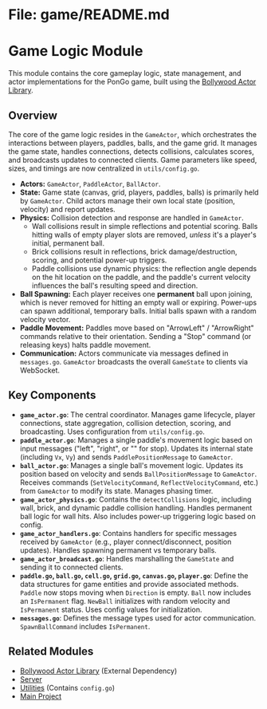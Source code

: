 # File: game/README.md
# Game Logic Module

This module contains the core gameplay logic, state management, and actor implementations for the PonGo game, built using the [Bollywood Actor Library](https://github.com/lguibr/bollywood).

## Overview

The core of the game logic resides in the `GameActor`, which orchestrates the interactions between players, paddles, balls, and the game grid. It manages the game state, handles connections, detects collisions, calculates scores, and broadcasts updates to connected clients. Game parameters like speed, sizes, and timings are now centralized in `utils/config.go`.

-   **Actors:** `GameActor`, `PaddleActor`, `BallActor`.
-   **State:** Game state (canvas, grid, players, paddles, balls) is primarily held by `GameActor`. Child actors manage their own local state (position, velocity) and report updates.
-   **Physics:** Collision detection and response are handled in `GameActor`.
    -   Wall collisions result in simple reflections and potential scoring. Balls hitting walls of empty player slots are removed, *unless* it's a player's initial, permanent ball.
    -   Brick collisions result in reflections, brick damage/destruction, scoring, and potential power-up triggers.
    -   Paddle collisions use dynamic physics: the reflection angle depends on the hit location on the paddle, and the paddle's current velocity influences the ball's resulting speed and direction.
-   **Ball Spawning:** Each player receives one **permanent** ball upon joining, which is never removed for hitting an empty wall or expiring. Power-ups can spawn additional, temporary balls. Initial balls spawn with a random velocity vector.
-   **Paddle Movement:** Paddles move based on "ArrowLeft" / "ArrowRight" commands relative to their orientation. Sending a "Stop" command (or releasing keys) halts paddle movement.
-   **Communication:** Actors communicate via messages defined in `messages.go`. `GameActor` broadcasts the overall `GameState` to clients via WebSocket.

## Key Components

*   **`game_actor.go`**: The central coordinator. Manages game lifecycle, player connections, state aggregation, collision detection, scoring, and broadcasting. Uses configuration from `utils/config.go`.
*   **`paddle_actor.go`**: Manages a single paddle's movement logic based on input messages ("left", "right", or "" for stop). Updates its internal state (including `Vx`, `Vy`) and sends `PaddlePositionMessage` to `GameActor`.
*   **`ball_actor.go`**: Manages a single ball's movement logic. Updates its position based on velocity and sends `BallPositionMessage` to `GameActor`. Receives commands (`SetVelocityCommand`, `ReflectVelocityCommand`, etc.) from `GameActor` to modify its state. Manages phasing timer.
*   **`game_actor_physics.go`**: Contains the `detectCollisions` logic, including wall, brick, and dynamic paddle collision handling. Handles permanent ball logic for wall hits. Also includes power-up triggering logic based on config.
*   **`game_actor_handlers.go`**: Contains handlers for specific messages received by `GameActor` (e.g., player connect/disconnect, position updates). Handles spawning permanent vs temporary balls.
*   **`game_actor_broadcast.go`**: Handles marshalling the `GameState` and sending it to connected clients.
*   **`paddle.go`, `ball.go`, `cell.go`, `grid.go`, `canvas.go`, `player.go`**: Define the data structures for game entities and provide associated methods. `Paddle` now stops moving when `Direction` is empty. `Ball` now includes an `IsPermanent` flag. `NewBall` initializes with random velocity and `IsPermanent` status. Uses config values for initialization.
*   **`messages.go`**: Defines the message types used for actor communication. `SpawnBallCommand` includes `IsPermanent`.

## Related Modules

*   [Bollywood Actor Library](https://github.com/lguibr/bollywood) (External Dependency)
*   [Server](../server/README.md)
*   [Utilities](../utils/README.md) (Contains `config.go`)
*   [Main Project](../README.md)